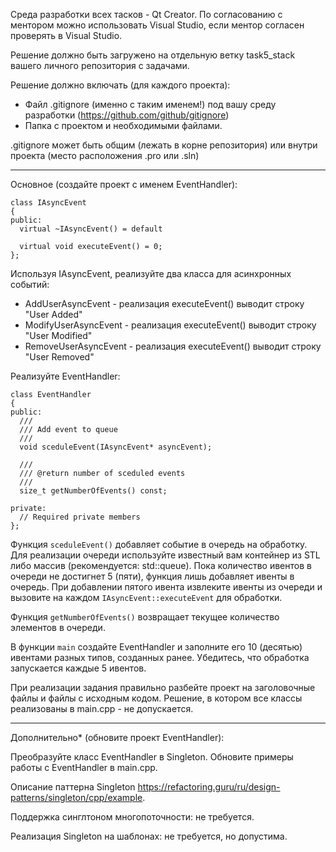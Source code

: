 Среда разработки всех тасков - Qt Creator. По согласованию с ментором можно использовать Visual Studio, если ментор согласен проверять в Visual Studio.

Решение должно быть загружено на отдельную ветку task5_stack вашего личного репозитория с задачами.

Решение должно включать (для каждого проекта):
- Файл .gitignore (именно с таким именем!) под вашу среду разработки (https://github.com/github/gitignore)
- Папка с проектом и необходимыми файлами.

.gitignore может быть общим (лежать в корне репозитория) или внутри проекта (место расположения .pro или .sln)

-------------------------------------------

Основное (создайте проект с именем EventHandler):

  ```
  class IAsyncEvent
  {
  public:
    virtual ~IAsyncEvent() = default
   
    virtual void executeEvent() = 0;
  };
  ```

  Используя IAsyncEvent, реализуйте два класса для асинхронных событий:
  - AddUserAsyncEvent - реализация executeEvent() выводит строку "User Added"
  - ModifyUserAsyncEvent - реализация executeEvent() выводит строку "User Modified"
  - RemoveUserAsyncEvent - реализация executeEvent() выводит строку "User Removed"
  
  Реализуйте EventHandler:
  
  ```
  class EventHandler
  {
  public:
    ///
	/// Add event to queue
	///
    void sceduleEvent(IAsyncEvent* asyncEvent);
	
	///
	/// @return number of sceduled events
	///
	size_t getNumberOfEvents() const;

  private:
    // Required private members
  };
  ```

  Функция `sceduleEvent()` добавляет событие в очередь на обработку.
  Для реализации очереди используйте известный вам контейнер из STL либо массив (рекомендуется: std::queue).
  Пока количество ивентов в очереди не достигнет 5 (пяти), функция лишь добавляет ивенты в очередь.
  При добавлении пятого ивента извлеките ивенты из очереди и вызовите на каждом `IAsyncEvent::executeEvent` для обработки.
  
  Функция `getNumberOfEvents()` возвращает текущее количество элементов в очереди.
  
  В функции `main` создайте EventHandler и заполните его 10 (десятью) ивентами разных типов, созданных ранее.
  Убедитесь, что обработка запускается каждые 5 ивентов.
  
  При реализации задания правильно разбейте проект на заголовочные файлы и файлы с исходным кодом.
  Решение, в котором все классы реализованы в main.cpp - не допускается.
  
-------------------------------------------

Дополнительно* (обновите проект EventHandler):

Преобразуйте класс EventHandler в Singleton. Обновите примеры работы с EventHandler в main.cpp.

Описание паттерна Singleton https://refactoring.guru/ru/design-patterns/singleton/cpp/example.

Поддержка синглтоном многопоточности: не требуется.

Реализация Singleton на шаблонах: не требуется, но допустима.
